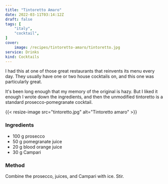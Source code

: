 ```yaml
---
title: "Tintoretto Amaro"
date: 2022-03-11T03:14:12Z
draft: false
tags: [
    "italy",
    "cocktail",
]
cover:
    image: /recipes/tintoretto-amaro/tintoretto.jpg
service: Drinks
kind: Cocktails
---
```


I had this at one of those great restaurants that reinvents its menu every day. They usually have one or two house cocktails on, and this one was particularly great.

It's been long enough that my memory of the original is hazy. But I liked it enough I wrote down the ingredients, and then the unmodified tintoretto is a standard prosecco-pomegranate cocktail.

{{< resize-image src="tintoretto.jpg" alt="Tintoretto amaro" >}}

### Ingredients

* 100 g prosecco
* 50 g pomegranate juice
* 20 g blood orange juice
* 30 g Campari

### Method

Combine the prosecco, juices, and Campari with ice. Stir.
